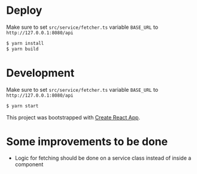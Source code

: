 # Deploy
Make sure to set `src/service/fetcher.ts` variable `BASE_URL` to `http://127.0.0.1:8080/api`
```bash
$ yarn install
$ yarn build
```

# Development
Make sure to set `src/service/fetcher.ts` variable `BASE_URL` to `http://127.0.0.1:8080/api`
```bash
$ yarn start
```
This project was bootstrapped with [Create React App](https://github.com/facebook/create-react-app).

# Some improvements to be done
* Logic for fetching should be done on a service class instead of inside a component
